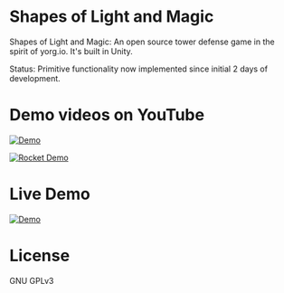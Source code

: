 # Shapes of Light and Magic
Shapes of Light and Magic: An open source tower defense game in the spirit of yorg.io.
It's built in Unity.

Status: Primitive functionality now implemented since initial 2 days of development.

# Demo videos on YouTube
[![Demo](/Assets/Screenshots/Screenshot01.png?raw=true)](https://www.youtube.com/watch?v=gBNfbFVoe1Y)

[![Rocket Demo](https://img.youtube.com/vi/kFIoE-9ACuc/0.jpg)](https://www.youtube.com/watch?v=kFIoE-9ACuc)

# Live Demo
[![Demo](/Assets/Screenshots/Screenshot02.png?raw=true)](https://emnh.no/publish/ShapesOfLightAndMagic/)

# License
GNU GPLv3
